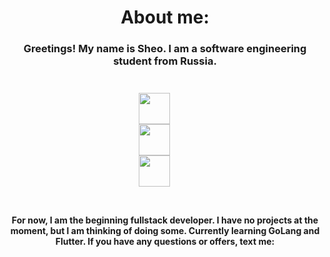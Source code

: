 <h1 align="center">About me:</h1>
<h3 align="center">Greetings! My name is Sheo. I am a software engineering student from Russia.</h3>
<p style="padding: 25px; margin-left: auto;
    margin-right: auto;
    width: 6em">
    <img src="https://cdn0.iconfinder.com/data/icons/flat-round-system/512/qt-1024.png" width="50" height="50">
    <img src="https://logojinni.com/image/logos/c--4.svg" width="50" height="50">
    <img src="https://animeshka.org/uploads/posts/2023-01/thumbs/1674914165_animeshka-org-p-gopher-pictures-pinterest-14.png" width="50" height="50">
  </p>
<h4 align="center">For now, I am the beginning fullstack developer. I have no projects at the moment, but I am thinking of doing some. Currently learning GoLang and Flutter. If you have any questions or offers, text me:</h4>

